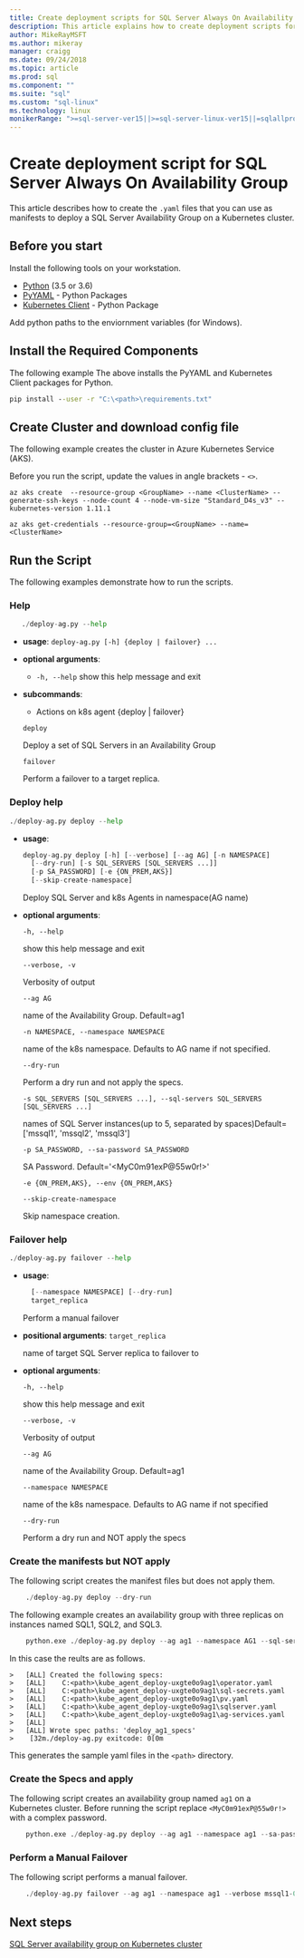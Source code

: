 ```yaml
---
title: Create deployment scripts for SQL Server Always On Availability Group on Kubernetes
description: This article explains how to create deployment scripts for a SQL Server Always On Availability Group on Kubernetes 
author: MikeRayMSFT
ms.author: mikeray
manager: craigg
ms.date: 09/24/2018
ms.topic: article
ms.prod: sql
ms.component: ""
ms.suite: "sql"
ms.custom: "sql-linux"
ms.technology: linux
monikerRange: ">=sql-server-ver15||>=sql-server-linux-ver15||=sqlallproducts-allversions"
---
```

# Create deployment script for SQL Server Always On Availability Group 

This article describes how to create the `.yaml` files that you can use as manifests to deploy a SQL Server Availability Group on a Kubernetes cluster. 

## Before you start

Install the following tools on your workstation.

* [Python](https://www.python.org/downloads/) (3.5 or 3.6)
* [PyYAML](https://pyyaml.org/) - Python Packages
* [Kubernetes Client](https://github.com/kubernetes-client/python) - Python Package

Add python paths to the enviornment variables (for Windows).

## Install the Required Components

The following example The above installs the PyYAML and Kubernetes Client packages for Python.

```cmd
pip install --user -r "C:\<path>\requirements.txt"
```

## Create Cluster and download config file

The following example creates the cluster in Azure Kubernetes Service (AKS).

Before you run the script, update the values in angle brackets - `<>`. 

```azcli
az aks create  --resource-group <GroupName> --name <ClusterName> --generate-ssh-keys --node-count 4 --node-vm-size "Standard_D4s_v3" --kubernetes-version 1.11.1

az aks get-credentials --resource-group=<GroupName> --name=<ClusterName>
```

## Run the Script

The following examples demonstrate how to run the scripts.

### Help

```python
   ./deploy-ag.py --help
```

* **usage**: `deploy-ag.py [-h] {deploy | failover} ...`
* **optional arguments**:
  * `-h, --help` show this help message and exit
* **subcommands**:
  * Actions on k8s agent {deploy | failover}

  `deploy`

   Deploy a set of SQL Servers in an Availability Group

  `failover`

   Perform a failover to a target replica.

### Deploy help

```python
./deploy-ag.py deploy --help
```

* **usage**:

  ```python
  deploy-ag.py deploy [-h] [--verbose] [--ag AG] [-n NAMESPACE]
    [--dry-run] [-s SQL_SERVERS [SQL_SERVERS ...]]
    [-p SA_PASSWORD] [-e {ON_PREM,AKS}]
    [--skip-create-namespace]
  ```

  Deploy SQL Server and k8s Agents in namespace(AG name)

* **optional arguments**:
  
  `-h, --help`
  
  show this help message and exit
  
  `--verbose, -v`
  
  Verbosity of output
  
  `--ag AG`
  
  name of the Availability Group. Default=ag1
  
  `-n NAMESPACE, --namespace NAMESPACE`
  
  name of the k8s namespace. Defaults to AG name if not specified.

  `--dry-run`
  
  Perform a dry run and not apply the specs.
  
  `-s SQL_SERVERS [SQL_SERVERS ...], --sql-servers SQL_SERVERS [SQL_SERVERS ...]`

  names of SQL Server instances(up to 5, separated by spaces)Default=['mssql1', 'mssql2', 'mssql3']
  
  `-p SA_PASSWORD, --sa-password SA_PASSWORD`
  
  SA Password. Default='<MyC0m91exP@55w0r!>'
  
  `-e {ON_PREM,AKS}, --env {ON_PREM,AKS}`
  
  `--skip-create-namespace`
  
  Skip namespace creation.

### Failover help

```python
./deploy-ag.py failover --help
```
* **usage**: 

  ```python deploy-ag.py failover [-h] [--verbose] [--ag AG]
    [--namespace NAMESPACE] [--dry-run]
    target_replica
  ```

  Perform a manual failover

* **positional arguments**:
  `target_replica`

  name of target SQL Server replica to failover to

* **optional arguments**:

  `-h, --help`
  
  show this help message and exit

  `--verbose, -v`
  
  Verbosity of output

  `--ag AG`
  
  name of the Availability Group. Default=ag1

  `--namespace NAMESPACE`

  name of the k8s namespace. Defaults to AG name if not specified

  `--dry-run`
  
  Perform a dry run and NOT apply the specs

### Create the manifests but **NOT** apply

The following script creates the manifest files but does not apply them.

```python
	./deploy-ag.py deploy --dry-run
```

The following example creates an availability group with three replicas on instances named SQL1, SQL2, and SQL3. 

```python
	python.exe ./deploy-ag.py deploy --ag ag1 --namespace AG1 --sql-servers ['SQL1', 'SQL2', 'SQL3'] --sa-password '<MyC0m91exP@55w0r!>' --env AKS --dry-run
```

In this case the reults are as follows.

```
>	[ALL] Created the following specs:
>	[ALL]    C:<path>\kube_agent_deploy-uxgte0o9ag1\operator.yaml
>	[ALL]    C:<path>\kube_agent_deploy-uxgte0o9ag1\sql-secrets.yaml
>	[ALL]    C:<path>\kube_agent_deploy-uxgte0o9ag1\pv.yaml
>	[ALL]    C:<path>\kube_agent_deploy-uxgte0o9ag1\sqlserver.yaml
>	[ALL]    C:<path>\kube_agent_deploy-uxgte0o9ag1\ag-services.yaml
>	[ALL]
>	[ALL] Wrote spec paths: 'deploy_ag1_specs'
>	 [32m./deploy-ag.py exitcode: 0[0m
```

This generates the sample yaml files in the `<path>` directory. 
	
### Create the Specs and apply

The following script creates an availability group named `ag1` on a Kubernetes cluster. Before running the script replace `<MyC0m91exP@55w0r!>` with a complex password. 

```python
	python.exe ./deploy-ag.py deploy --ag ag1 --namespace ag1 --sa-password '<MyC0m91exP@55w0r!>' --env AKS --verbose
```	

### Perform a Manual Failover

The following script performs a manual failover.

```python
	./deploy-ag.py failover --ag ag1 --namespace ag1 --verbose mssql1-0
```

  ## Next steps

[SQL Server availability group on Kubernetes cluster](sql-server-ag-kubernetes.md)